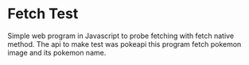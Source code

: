 # Fetch Test
Simple web program in Javascript to probe fetching with fetch native method.
The api to make test was pokeapi
this program fetch pokemon image and its pokemon name.
